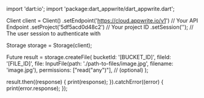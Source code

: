 import 'dart:io';
import 'package:dart_appwrite/dart_appwrite.dart';

Client client = Client()
  .setEndpoint('https://cloud.appwrite.io/v1') // Your API Endpoint
  .setProject('5df5acd0d48c2') // Your project ID
  .setSession(''); // The user session to authenticate with

Storage storage = Storage(client);

Future result = storage.createFile(
  bucketId: '[BUCKET_ID]',
  fileId: '[FILE_ID]',
  file: InputFile(path: './path-to-files/image.jpg', filename: 'image.jpg'),
  permissions: ["read("any")"], // (optional)
);

result.then((response) {
  print(response);
}).catchError((error) {
  print(error.response);
});
